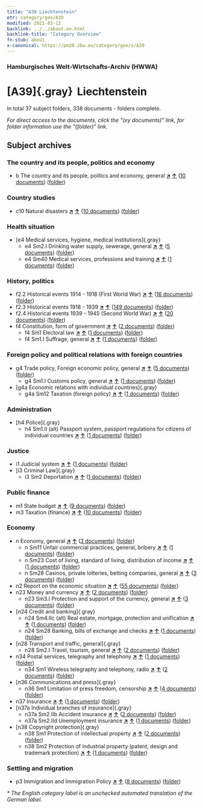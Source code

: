 ```yaml
---
title: "A39 Liechtenstein"
etr: category/geo/A39
modified: 2021-03-13
backlink: ../../about.en.html
backlink-title: "Category Overview"
fn-stub: about
x-canonical: https://pm20.zbw.eu/category/geo/s/A39
---
```


### Hamburgisches Welt-Wirtschafts-Archiv (HWWA)
# [A39]{.gray}&#8201; Liechtenstein&#160; 





In total 37 subject folders, 338 documents - folders complete.

_For direct access to the documents, click the "(xy documents)" link, for folder information use the "(folder)" link._

## Subject archives



### The country and its people, politics and economy

- b The country and its people, politics and economy, general [**&nearr;**](../../../subject/i/144196/about.en.html "The country and its people, politics and economy, general (all over the world)") [**&uarr;**](../../../subject/about.en.html#b "Subject category system") (<a href="https://pm20.zbw.eu/dfgview/sh/141016,144196" title="about: Liechtenstein : The country and its people, politics and economy, general" target="_blank">10 documents</a>) ([folder](../../../../folder/sh/1410xx/141016/1441xx/144196/about.en.html))

### Country studies

- c10 Natural disasters [**&nearr;**](../../../subject/i/144215/about.en.html "Natural disasters (all over the world)") [**&uarr;**](../../../subject/about.en.html#c10 "Subject category system") (<a href="https://pm20.zbw.eu/dfgview/sh/141016,144215" title="about: Liechtenstein : Natural disasters" target="_blank">10 documents</a>) ([folder](../../../../folder/sh/1410xx/141016/1442xx/144215/about.en.html))

### Health situation

- [e4 Medical services, hygiene, medical institutions]{.gray}
  - e4 Sm2.I Drinking water supply, sewerage, general [**&nearr;**](../../../subject/i/144268/about.en.html "Drinking water supply, sewerage, general (all over the world)") [**&uarr;**](../../../subject/about.en.html#e4_Sm2.I "Subject category system") (<a href="https://pm20.zbw.eu/dfgview/sh/141016,144268" title="about: Liechtenstein : Drinking water supply, sewerage, general" target="_blank">5 documents</a>) ([folder](../../../../folder/sh/1410xx/141016/1442xx/144268/about.en.html))
  - e4 Sm40 Medical services, professions and training [**&nearr;**](../../../subject/i/153591/about.en.html "Medical services, professions and training (all over the world)") [**&uarr;**](../../../subject/about.en.html#e4_Sm40 "Subject category system") (<a href="https://pm20.zbw.eu/dfgview/sh/141016,153591" title="about: Liechtenstein : Medical services, professions and training" target="_blank">1 documents</a>) ([folder](../../../../folder/sh/1410xx/141016/1535xx/153591/about.en.html))

### History, politics

- f2.2 Historical events 1914 - 1918 (First World War) [**&nearr;**](../../../subject/i/181360/about.en.html "Historical events 1914 - 1918 (First World War) (all over the world)") [**&uarr;**](../../../subject/about.en.html#f2.2 "Subject category system") (<a href="https://pm20.zbw.eu/dfgview/sh/141016,181360" title="about: Liechtenstein : Historical events 1914 - 1918 (First World War)" target="_blank">16 documents</a>) ([folder](../../../../folder/sh/1410xx/141016/1813xx/181360/about.en.html))
- f2.3 Historical events 1918 - 1939 [**&nearr;**](../../../subject/i/181391/about.en.html "Historical events 1918 - 1939 (all over the world)") [**&uarr;**](../../../subject/about.en.html#f2.3 "Subject category system") (<a href="https://pm20.zbw.eu/dfgview/sh/141016,181391" title="about: Liechtenstein : Historical events 1918 - 1939" target="_blank">149 documents</a>) ([folder](../../../../folder/sh/1410xx/141016/1813xx/181391/about.en.html))
- f2.4 Historical events 1939 - 1945 (Second World War) [**&nearr;**](../../../subject/i/181361/about.en.html "Historical events 1939 - 1945 (Second World War) (all over the world)") [**&uarr;**](../../../subject/about.en.html#f2.4 "Subject category system") (<a href="https://pm20.zbw.eu/dfgview/sh/141016,181361" title="about: Liechtenstein : Historical events 1939 - 1945 (Second World War)" target="_blank">20 documents</a>) ([folder](../../../../folder/sh/1410xx/141016/1813xx/181361/about.en.html))
- f4 Constitution, form of government [**&nearr;**](../../../subject/i/144355/about.en.html "Constitution, form of government (all over the world)") [**&uarr;**](../../../subject/about.en.html#f4 "Subject category system") (<a href="https://pm20.zbw.eu/dfgview/sh/141016,144355" title="about: Liechtenstein : Constitution, form of government" target="_blank">2 documents</a>) ([folder](../../../../folder/sh/1410xx/141016/1443xx/144355/about.en.html))
  - f4 Sm1 Electoral law [**&nearr;**](../../../subject/i/163674/about.en.html "Electoral law (all over the world)") [**&uarr;**](../../../subject/about.en.html#f4_Sm1 "Subject category system") (<a href="https://pm20.zbw.eu/dfgview/sh/141016,163674" title="about: Liechtenstein : Electoral law" target="_blank">1 documents</a>) ([folder](../../../../folder/sh/1410xx/141016/1636xx/163674/about.en.html))
  - f4 Sm1.I Suffrage, general [**&nearr;**](../../../subject/i/144356/about.en.html "Suffrage, general (all over the world)") [**&uarr;**](../../../subject/about.en.html#f4_Sm1.I "Subject category system") (<a href="https://pm20.zbw.eu/dfgview/sh/141016,144356" title="about: Liechtenstein : Suffrage, general" target="_blank">1 documents</a>) ([folder](../../../../folder/sh/1410xx/141016/1443xx/144356/about.en.html))

### Foreign policy and political relations with foreign countries

- g4 Trade policy, Foreign economic policy, general [**&nearr;**](../../../subject/i/144470/about.en.html "Trade policy, Foreign economic policy, general (all over the world)") [**&uarr;**](../../../subject/about.en.html#g4 "Subject category system") (<a href="https://pm20.zbw.eu/dfgview/sh/141016,144470" title="about: Liechtenstein : Trade policy, Foreign economic policy, general" target="_blank">5 documents</a>) ([folder](../../../../folder/sh/1410xx/141016/1444xx/144470/about.en.html))
  - g4 Sm1.I Customs policy, general [**&nearr;**](../../../subject/i/144471/about.en.html "Customs policy, general (all over the world)") [**&uarr;**](../../../subject/about.en.html#g4_Sm1.I "Subject category system") (<a href="https://pm20.zbw.eu/dfgview/sh/141016,144471" title="about: Liechtenstein : Customs policy, general" target="_blank">1 documents</a>) ([folder](../../../../folder/sh/1410xx/141016/1444xx/144471/about.en.html))
- [g4a Economic relations with individual countries]{.gray}
  - g4a Sm12 Taxation (foreign policy) [**&nearr;**](../../../subject/i/144542/about.en.html "Taxation (foreign policy) (all over the world)") [**&uarr;**](../../../subject/about.en.html#g4a_Sm12 "Subject category system") (<a href="https://pm20.zbw.eu/dfgview/sh/141016,144542" title="about: Liechtenstein : Taxation (foreign policy)" target="_blank">1 documents</a>) ([folder](../../../../folder/sh/1410xx/141016/1445xx/144542/about.en.html))

### Administration

- [h4 Police]{.gray}
  - h4 Sm1.II (alt) Passport system, passport regulations for citizens of individual countries [**&nearr;**](../../../subject/i/144668/about.en.html "Passport system, passport regulations for citizens of individual countries (all over the world)") [**&uarr;**](../../../subject/about.en.html#h4_Sm1.II_(alt) "Subject category system") (<a href="https://pm20.zbw.eu/dfgview/sh/141016,144668" title="about: Liechtenstein : Passport system, passport regulations for citizens of individual countries" target="_blank">1 documents</a>) ([folder](../../../../folder/sh/1410xx/141016/1446xx/144668/about.en.html))

### Justice

- i1 Judicial system [**&nearr;**](../../../subject/i/144695/about.en.html "Judicial system (all over the world)") [**&uarr;**](../../../subject/about.en.html#i1 "Subject category system") (<a href="https://pm20.zbw.eu/dfgview/sh/141016,144695" title="about: Liechtenstein : Judicial system" target="_blank">1 documents</a>) ([folder](../../../../folder/sh/1410xx/141016/1446xx/144695/about.en.html))
- [i3 Criminal Law]{.gray}
  - i3 Sm2 Deportation [**&nearr;**](../../../subject/i/144707/about.en.html "Deportation (all over the world)") [**&uarr;**](../../../subject/about.en.html#i3_Sm2 "Subject category system") (<a href="https://pm20.zbw.eu/dfgview/sh/141016,144707" title="about: Liechtenstein : Deportation" target="_blank">1 documents</a>) ([folder](../../../../folder/sh/1410xx/141016/1447xx/144707/about.en.html))

### Public finance

- m1 State budget [**&nearr;**](../../../subject/i/144810/about.en.html "State budget (all over the world)") [**&uarr;**](../../../subject/about.en.html#m1 "Subject category system") (<a href="https://pm20.zbw.eu/dfgview/sh/141016,144810" title="about: Liechtenstein : State budget" target="_blank">9 documents</a>) ([folder](../../../../folder/sh/1410xx/141016/1448xx/144810/about.en.html))
- m3 Taxation (finance) [**&nearr;**](../../../subject/i/144868/about.en.html "Taxation (finance) (all over the world)") [**&uarr;**](../../../subject/about.en.html#m3 "Subject category system") (<a href="https://pm20.zbw.eu/dfgview/sh/141016,144868" title="about: Liechtenstein : Taxation (finance)" target="_blank">10 documents</a>) ([folder](../../../../folder/sh/1410xx/141016/1448xx/144868/about.en.html))

### Economy

- n Economy, general [**&nearr;**](../../../subject/i/144930/about.en.html "Economy, general (all over the world)") [**&uarr;**](../../../subject/about.en.html#n "Subject category system") (<a href="https://pm20.zbw.eu/dfgview/sh/141016,144930" title="about: Liechtenstein : Economy, general" target="_blank">3 documents</a>) ([folder](../../../../folder/sh/1410xx/141016/1449xx/144930/about.en.html))
  - n Sm11 Unfair commercial practices, general, bribery [**&nearr;**](../../../subject/i/145794/about.en.html "Unfair commercial practices, general, bribery (all over the world)") [**&uarr;**](../../../subject/about.en.html#n_Sm11 "Subject category system") (<a href="https://pm20.zbw.eu/dfgview/sh/141016,145794" title="about: Liechtenstein : Unfair commercial practices, general, bribery" target="_blank">1 documents</a>) ([folder](../../../../folder/sh/1410xx/141016/1457xx/145794/about.en.html))
  - n Sm23 Cost of living, standard of living, distribution of income [**&nearr;**](../../../subject/i/145810/about.en.html "Cost of living, standard of living, distribution of income (all over the world)") [**&uarr;**](../../../subject/about.en.html#n_Sm23 "Subject category system") (<a href="https://pm20.zbw.eu/dfgview/sh/141016,145810" title="about: Liechtenstein : Cost of living, standard of living, distribution of income" target="_blank">1 documents</a>) ([folder](../../../../folder/sh/1410xx/141016/1458xx/145810/about.en.html))
  - n Sm28 Casinos, private lotteries, betting companies, general [**&nearr;**](../../../subject/i/145824/about.en.html "Casinos, private lotteries, betting companies, general (all over the world)") [**&uarr;**](../../../subject/about.en.html#n_Sm28 "Subject category system") (<a href="https://pm20.zbw.eu/dfgview/sh/141016,145824" title="about: Liechtenstein : Casinos, private lotteries, betting companies, general" target="_blank">3 documents</a>) ([folder](../../../../folder/sh/1410xx/141016/1458xx/145824/about.en.html))
- n2 Report on the economic situation [**&nearr;**](../../../subject/i/144972/about.en.html "Report on the economic situation (all over the world)") [**&uarr;**](../../../subject/about.en.html#n2 "Subject category system") (<a href="https://pm20.zbw.eu/dfgview/sh/141016,144972" title="about: Liechtenstein : Report on the economic situation" target="_blank">55 documents</a>) ([folder](../../../../folder/sh/1410xx/141016/1449xx/144972/about.en.html))
- n23 Money and currency [**&nearr;**](../../../subject/i/145305/about.en.html "Money and currency (all over the world)") [**&uarr;**](../../../subject/about.en.html#n23 "Subject category system") (<a href="https://pm20.zbw.eu/dfgview/sh/141016,145305" title="about: Liechtenstein : Money and currency" target="_blank">2 documents</a>) ([folder](../../../../folder/sh/1410xx/141016/1453xx/145305/about.en.html))
  - n23 Sm3.I Protection and support of the currency, general [**&nearr;**](../../../subject/i/145309/about.en.html "Protection and support of the currency, general (all over the world)") [**&uarr;**](../../../subject/about.en.html#n23_Sm3.I "Subject category system") (<a href="https://pm20.zbw.eu/dfgview/sh/141016,145309" title="about: Liechtenstein : Protection and support of the currency, general" target="_blank">3 documents</a>) ([folder](../../../../folder/sh/1410xx/141016/1453xx/145309/about.en.html))
- [n24 Credit and banking]{.gray}
  - n24 Sm4.IIc (alt) Real estate, mortgage, protection and unification [**&nearr;**](../../../subject/i/145347/about.en.html "Real estate, mortgage, protection and unification (all over the world)") [**&uarr;**](../../../subject/about.en.html#n24_Sm4.IIc_(alt) "Subject category system") (<a href="https://pm20.zbw.eu/dfgview/sh/141016,145347" title="about: Liechtenstein : Real estate, mortgage, protection and unification" target="_blank">1 documents</a>) ([folder](../../../../folder/sh/1410xx/141016/1453xx/145347/about.en.html))
  - n24 Sm28 Banking, bills of exchange and checks [**&nearr;**](../../../subject/i/145399/about.en.html "Banking, bills of exchange and checks (all over the world)") [**&uarr;**](../../../subject/about.en.html#n24_Sm28 "Subject category system") (<a href="https://pm20.zbw.eu/dfgview/sh/141016,145399" title="about: Liechtenstein : Banking, bills of exchange and checks" target="_blank">1 documents</a>) ([folder](../../../../folder/sh/1410xx/141016/1453xx/145399/about.en.html))
- [n28 Transport and traffic, general]{.gray}
  - n28 Sm2.I Travel, tourism, general [**&nearr;**](../../../subject/i/145511/about.en.html "Travel, tourism, general (all over the world)") [**&uarr;**](../../../subject/about.en.html#n28_Sm2.I "Subject category system") (<a href="https://pm20.zbw.eu/dfgview/sh/141016,145511" title="about: Liechtenstein : Travel, tourism, general" target="_blank">2 documents</a>) ([folder](../../../../folder/sh/1410xx/141016/1455xx/145511/about.en.html))
- n34 Postal services, telegraphy and telephony [**&nearr;**](../../../subject/i/145662/about.en.html "Postal services, telegraphy and telephony (all over the world)") [**&uarr;**](../../../subject/about.en.html#n34 "Subject category system") (<a href="https://pm20.zbw.eu/dfgview/sh/141016,145662" title="about: Liechtenstein : Postal services, telegraphy and telephony" target="_blank">1 documents</a>) ([folder](../../../../folder/sh/1410xx/141016/1456xx/145662/about.en.html))
  - n34 Sm1 Wireless telegraphy and telephony, radio [**&nearr;**](../../../subject/i/145663/about.en.html "Wireless telegraphy and telephony, radio (all over the world)") [**&uarr;**](../../../subject/about.en.html#n34_Sm1 "Subject category system") (<a href="https://pm20.zbw.eu/dfgview/sh/141016,145663" title="about: Liechtenstein : Wireless telegraphy and telephony, radio" target="_blank">2 documents</a>) ([folder](../../../../folder/sh/1410xx/141016/1456xx/145663/about.en.html))
- [n36 Communications and press]{.gray}
  - n36 Sm1 Limitation of press freedom, censorship [**&nearr;**](../../../subject/i/145708/about.en.html "Limitation of press freedom, censorship (all over the world)") [**&uarr;**](../../../subject/about.en.html#n36_Sm1 "Subject category system") (<a href="https://pm20.zbw.eu/dfgview/sh/141016,145708" title="about: Liechtenstein : Limitation of press freedom, censorship" target="_blank">4 documents</a>) ([folder](../../../../folder/sh/1410xx/141016/1457xx/145708/about.en.html))
- n37 Insurance [**&nearr;**](../../../subject/i/145723/about.en.html "Insurance (all over the world)") [**&uarr;**](../../../subject/about.en.html#n37 "Subject category system") (<a href="https://pm20.zbw.eu/dfgview/sh/141016,145723" title="about: Liechtenstein : Insurance" target="_blank">1 documents</a>) ([folder](../../../../folder/sh/1410xx/141016/1457xx/145723/about.en.html))
- [n37a Individual branches of insurance]{.gray}
  - n37a Sm2.IIb Accident insurance [**&nearr;**](../../../subject/i/199608/about.en.html "Accident insurance (all over the world)") [**&uarr;**](../../../subject/about.en.html#n37a_Sm2.IIb "Subject category system") (<a href="https://pm20.zbw.eu/dfgview/sh/141016,199608" title="about: Liechtenstein : Accident insurance" target="_blank">2 documents</a>) ([folder](../../../../folder/sh/1410xx/141016/1996xx/199608/about.en.html))
  - n37a Sm2.IId Unemployment insurance [**&nearr;**](../../../subject/i/199610/about.en.html "Unemployment insurance (all over the world)") [**&uarr;**](../../../subject/about.en.html#n37a_Sm2.IId "Subject category system") (<a href="https://pm20.zbw.eu/dfgview/sh/141016,199610" title="about: Liechtenstein : Unemployment insurance" target="_blank">1 documents</a>) ([folder](../../../../folder/sh/1410xx/141016/1996xx/199610/about.en.html))
- [n38 Copyright protection]{.gray}
  - n38 Sm1 Protection of intellectual property [**&nearr;**](../../../subject/i/145758/about.en.html "Protection of intellectual property (all over the world)") [**&uarr;**](../../../subject/about.en.html#n38_Sm1 "Subject category system") (<a href="https://pm20.zbw.eu/dfgview/sh/141016,145758" title="about: Liechtenstein : Protection of intellectual property" target="_blank">2 documents</a>) ([folder](../../../../folder/sh/1410xx/141016/1457xx/145758/about.en.html))
  - n38 Sm2 Protection of industrial property (patent, design and trademark protection) [**&nearr;**](../../../subject/i/160741/about.en.html "Protection of industrial property (patent, design and trademark protection) (all over the world)") [**&uarr;**](../../../subject/about.en.html#n38_Sm2 "Subject category system") (<a href="https://pm20.zbw.eu/dfgview/sh/141016,160741" title="about: Liechtenstein : Protection of industrial property (patent, design and trademark protection)" target="_blank">1 documents</a>) ([folder](../../../../folder/sh/1410xx/141016/1607xx/160741/about.en.html))

### Settling and migration

- p3 Immigration and Immigration Policy [**&nearr;**](../../../subject/i/145917/about.en.html "Immigration and Immigration Policy (all over the world)") [**&uarr;**](../../../subject/about.en.html#p3 "Subject category system") (<a href="https://pm20.zbw.eu/dfgview/sh/141016,145917" title="about: Liechtenstein : Immigration and Immigration Policy" target="_blank">8 documents</a>) ([folder](../../../../folder/sh/1410xx/141016/1459xx/145917/about.en.html))


_* The English category label is an unchecked automated translation of the German label._


